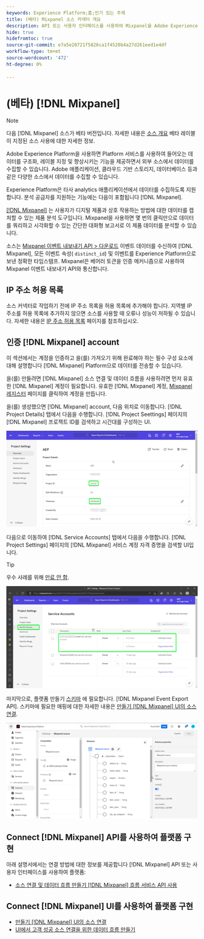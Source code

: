 ```yaml
---
keywords: Experience Platform;홈;인기 있는 주제
title: (베타) Mixpanel 소스 커넥터 개요
description: API 또는 사용자 인터페이스를 사용하여 Mixpanel을 Adobe Experience Platform에 연결하는 방법을 알아봅니다.
hide: true
hidefromtoc: true
source-git-commit: e7a5e20721f5826ca1f4520b4a27d261eed1e4df
workflow-type: tm+mt
source-wordcount: '472'
ht-degree: 0%

---
```


# (베타) [!DNL Mixpanel]

>[!NOTE]
>
>다음 [!DNL Mixpanel] 소스가 베타 버전입니다. 자세한 내용은 [소스 개요](../../home.md#terms-and-conditions) 베타 레이블이 지정된 소스 사용에 대한 자세한 정보.

Adobe Experience Platform을 사용하면 Platform 서비스를 사용하여 들어오는 데이터를 구조화, 레이블 지정 및 향상시키는 기능을 제공하면서 외부 소스에서 데이터를 수집할 수 있습니다. Adobe 애플리케이션, 클라우드 기반 스토리지, 데이터베이스 등과 같은 다양한 소스에서 데이터를 수집할 수 있습니다.

Experience Platform은 타사 analytics 애플리케이션에서 데이터를 수집하도록 지원합니다. 분석 공급자를 지원하는 기능에는 다음이 포함됩니다 [!DNL Mixpanel].

[[!DNL Mixpanel]](https://www.mixpanel.com) 는 사용자가 디지털 제품과 상호 작용하는 방법에 대한 데이터를 캡처할 수 있는 제품 분석 도구입니다. Mixpanel을 사용하면 몇 번의 클릭만으로 데이터를 쿼리하고 시각화할 수 있는 간단한 대화형 보고서로 이 제품 데이터를 분석할 수 있습니다.

소스는 [Mixpanel 이벤트 내보내기 API > 다운로드](https://developer.mixpanel.com/reference/raw-event-export) 이벤트 데이터를 수신하여 [!DNL Mixpanel], 모든 이벤트 속성( `distinct_id`) 및 이벤트를 Experience Platform으로 보낸 정확한 타임스탬프. Mixpanel은 베어러 토큰을 인증 메커니즘으로 사용하여 Mixpanel 이벤트 내보내기 API와 통신합니다.

## IP 주소 허용 목록

소스 커넥터로 작업하기 전에 IP 주소 목록을 허용 목록에 추가해야 합니다. 지역별 IP 주소를 허용 목록에 추가하지 않으면 소스를 사용할 때 오류나 성능이 저하될 수 있습니다. 자세한 내용은 [IP 주소 허용 목록](../../ip-address-allow-list.md) 페이지를 참조하십시오.

## 인증 [!DNL Mixpanel] account

이 섹션에서는 계정을 인증하고 을(를) 가져오기 위해 완료해야 하는 필수 구성 요소에 대해 설명합니다 [!DNL Mixpanel] Platform으로 데이터를 전송할 수 있습니다.

을(를) 만들려면 [!DNL Mixpanel] 소스 연결 및 데이터 흐름을 사용하려면 먼저 유효한 [!DNL Mixpanel] 계정이 필요합니다. 유효한 [!DNL Mixpanel] 계정, [Mixpanel 레지스터](https://mixpanel.com/register/) 페이지를 클릭하여 계정을 만듭니다.

을(를) 생성했으면 [!DNL Mixpanel] account, 다음 위치로 이동합니다. [!DNL Project Details] 탭에서 다음을 수행합니다. [!DNL Project Seettings] 페이지의 [!DNL Mixpanel] 프로젝트 ID를 검색하고 시간대를 구성하는 UI.

![mixpanel-project-settings](../../images/tutorials/create/mixpanel-export-events/mixpanel-project-settings.png)

다음으로 이동하여 [!DNL Service Accounts] 탭에서 다음을 수행합니다. [!DNL Project Settings] 페이지의 [!DNL Mixpanel] 서비스 계정 자격 증명을 검색할 UI입니다.

>[!TIP]
>
>우수 사례를 위해 [만료 안 함](https://developer.mixpanel.com/reference/service-accounts#service-account-expiration).

![Mixpanel 서비스 계정](../../images/tutorials/create/mixpanel-export-events/mixpanel-service-account.png)

마지막으로, 플랫폼 만들기 [스키마](../../../xdm/schema/composition.md) 에 필요합니다. [!DNL Mixpanel Event Export API]. 스키마에 필요한 매핑에 대한 자세한 내용은 [만들기 [!DNL Mixpanel] UI의 소스 연결](../../tutorials/ui/create/analytics/mixpanel.md#additional-resources).

![스키마 만들기](../../images/tutorials/create/mixpanel-export-events/schema.png)

## Connect [!DNL Mixpanel] API를 사용하여 플랫폼 구현

아래 설명서에서는 연결 방법에 대한 정보를 제공합니다 [!DNL Mixpanel] API 또는 사용자 인터페이스를 사용하여 플랫폼:

* [소스 연결 및 데이터 흐름 만들기 [!DNL Mixpanel] 흐름 서비스 API 사용](../../tutorials/api/create/analytics/mixpanel.md)

## Connect [!DNL Mixpanel] UI를 사용하여 플랫폼 구현

* [만들기 [!DNL Mixpanel] UI의 소스 연결](../../tutorials/ui/create/analytics/mixpanel.md)
* [UI에서 고객 성공 소스 연결을 위한 데이터 흐름 만들기](../../tutorials/ui/dataflow/analytics.md)

